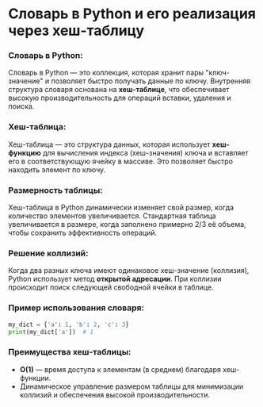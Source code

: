 
# Словарь в Python и его реализация через хеш-таблицу

### Словарь в Python:
Словарь в Python — это коллекция, которая хранит пары "ключ-значение" и позволяет быстро получать данные по ключу. Внутренняя структура словаря основана на **хеш-таблице**, что обеспечивает высокую производительность для операций вставки, удаления и поиска.

### Хеш-таблица:
Хеш-таблица — это структура данных, которая использует **хеш-функцию** для вычисления индекса (хеш-значения) ключа и вставляет его в соответствующую ячейку в массиве. Это позволяет быстро находить элемент по ключу.

### Размерность таблицы:
Хеш-таблица в Python динамически изменяет свой размер, когда количество элементов увеличивается. Стандартная таблица увеличивается в размере, когда заполнено примерно 2/3 её объема, чтобы сохранить эффективность операций.

### Решение коллизий:
Когда два разных ключа имеют одинаковое хеш-значение (коллизия), Python использует метод **открытой адресации**. При коллизии происходит поиск следующей свободной ячейки в таблице.

### Пример использования словаря:
```python
my_dict = {'a': 1, 'b': 2, 'c': 3}
print(my_dict['a'])  # 1
```

### Преимущества хеш-таблицы:
- **O(1)** — время доступа к элементам (в среднем) благодаря хеш-функции.
- Динамическое управление размером таблицы для минимизации коллизий и обеспечения высокой производительности.

